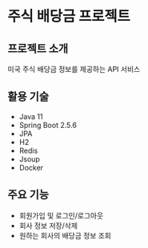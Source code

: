 # 주식 배당금 프로젝트
## 프로젝트 소개
미국 주식 배당금 정보를 제공하는 API 서비스


## 활용 기술
- Java 11
- Spring Boot 2.5.6
- JPA
- H2
- Redis
- Jsoup
- Docker

## 주요 기능
- 회원가입 및 로그인/로그아웃
- 회사 정보 저장/삭제
- 원하는 회사의 배당금 정보 조회
